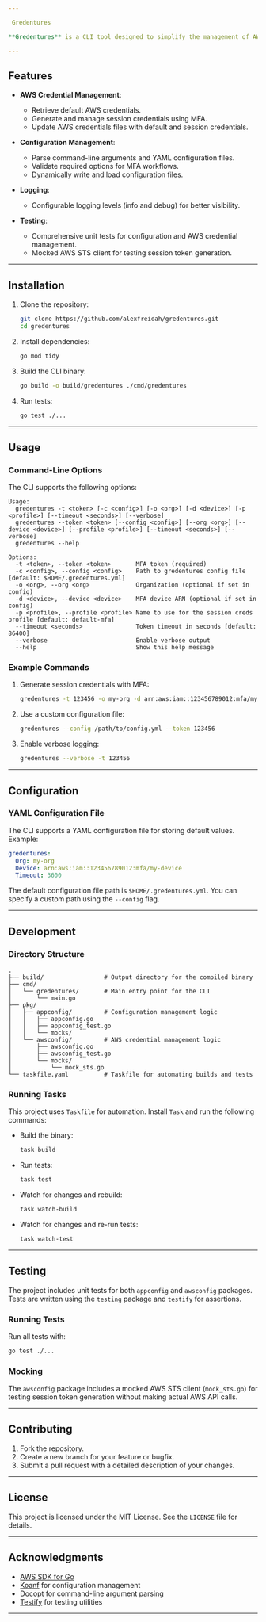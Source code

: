 ```yaml
---

 Gredentures

**Gredentures** is a CLI tool designed to simplify the management of AWS credentials and configurations, particularly for workflows involving multi-factor authentication (MFA). It provides functionality for parsing configuration files, managing session tokens, and updating AWS credentials files.

---
```


## Features

- **AWS Credential Management**:
  - Retrieve default AWS credentials.
  - Generate and manage session credentials using MFA.
  - Update AWS credentials files with default and session credentials.

- **Configuration Management**:
  - Parse command-line arguments and YAML configuration files.
  - Validate required options for MFA workflows.
  - Dynamically write and load configuration files.

- **Logging**:
  - Configurable logging levels (info and debug) for better visibility.

- **Testing**:
  - Comprehensive unit tests for configuration and AWS credential management.
  - Mocked AWS STS client for testing session token generation.

---

## Installation

1. Clone the repository:
   ```bash
   git clone https://github.com/alexfreidah/gredentures.git
   cd gredentures
   ```

2. Install dependencies:
   ```bash
   go mod tidy
   ```

3. Build the CLI binary:
   ```bash
   go build -o build/gredentures ./cmd/gredentures
   ```

4. Run tests:
   ```bash
   go test ./...
   ```

---

## Usage

### Command-Line Options

The CLI supports the following options:

```text
Usage:
  gredentures -t <token> [-c <config>] [-o <org>] [-d <device>] [-p <profile>] [--timeout <seconds>] [--verbose]
  gredentures --token <token> [--config <config>] [--org <org>] [--device <device>] [--profile <profile>] [--timeout <seconds>] [--verbose]
  gredentures --help

Options:
  -t <token>, --token <token>       MFA token (required)
  -c <config>, --config <config>    Path to gredentures config file [default: $HOME/.gredentures.yml]
  -o <org>, --org <org>             Organization (optional if set in config)
  -d <device>, --device <device>    MFA device ARN (optional if set in config)
  -p <profile>, --profile <profile> Name to use for the session creds profile [default: default-mfa]
  --timeout <seconds>               Token timeout in seconds [default: 86400]
  --verbose                         Enable verbose output
  --help                            Show this help message
```

### Example Commands

1. Generate session credentials with MFA:
   ```bash
   gredentures -t 123456 -o my-org -d arn:aws:iam::123456789012:mfa/my-device
   ```

2. Use a custom configuration file:
   ```bash
   gredentures --config /path/to/config.yml --token 123456
   ```

3. Enable verbose logging:
   ```bash
   gredentures --verbose -t 123456
   ```

---

## Configuration

### YAML Configuration File

The CLI supports a YAML configuration file for storing default values. Example:

```yaml
gredentures:
  Org: my-org
  Device: arn:aws:iam::123456789012:mfa/my-device
  Timeout: 3600
```

The default configuration file path is `$HOME/.gredentures.yml`. You can specify a custom path using the `--config` flag.

---

## Development

### Directory Structure

```plaintext
.
├── build/                 # Output directory for the compiled binary
├── cmd/
│   └── gredentures/       # Main entry point for the CLI
│       └── main.go
├── pkg/
│   ├── appconfig/         # Configuration management logic
│   │   ├── appconfig.go
│   │   ├── appconfig_test.go
│   │   └── mocks/
│   └── awsconfig/         # AWS credential management logic
│       ├── awsconfig.go
│       ├── awsconfig_test.go
│       └── mocks/
│           └── mock_sts.go
└── taskfile.yaml          # Taskfile for automating builds and tests
```

### Running Tasks

This project uses `Taskfile` for automation. Install `Task` and run the following commands:

- Build the binary:
  ```bash
  task build
  ```

- Run tests:
  ```bash
  task test
  ```

- Watch for changes and rebuild:
  ```bash
  task watch-build
  ```

- Watch for changes and re-run tests:
  ```bash
  task watch-test
  ```

---

## Testing

The project includes unit tests for both `appconfig` and `awsconfig` packages. Tests are written using the `testing` package and `testify` for assertions.

### Running Tests

Run all tests with:
```bash
go test ./...
```

### Mocking

The `awsconfig` package includes a mocked AWS STS client (`mock_sts.go`) for testing session token generation without making actual AWS API calls.

---

## Contributing

1. Fork the repository.
2. Create a new branch for your feature or bugfix.
3. Submit a pull request with a detailed description of your changes.

---

## License

This project is licensed under the MIT License. See the `LICENSE` file for details.

---

## Acknowledgments

- [AWS SDK for Go](https://github.com/aws/aws-sdk-go-v2)
- [Koanf](https://github.com/knadh/koanf) for configuration management
- [Docopt](https://github.com/docopt/docopt.go) for command-line argument parsing
- [Testify](https://github.com/stretchr/testify) for testing utilities

---
